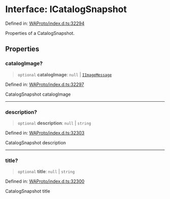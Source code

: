 # Interface: ICatalogSnapshot

Defined in: [WAProto/index.d.ts:32294](https://github.com/Fokusdotid/bail/blob/c270ba4454f95d50cec87a9d90b03360fac7058e/WAProto/index.d.ts#L32294)

Properties of a CatalogSnapshot.

## Properties

### catalogImage?

> `optional` **catalogImage**: `null` \| [`IImageMessage`](../../../interfaces/IImageMessage.md)

Defined in: [WAProto/index.d.ts:32297](https://github.com/Fokusdotid/bail/blob/c270ba4454f95d50cec87a9d90b03360fac7058e/WAProto/index.d.ts#L32297)

CatalogSnapshot catalogImage

***

### description?

> `optional` **description**: `null` \| `string`

Defined in: [WAProto/index.d.ts:32303](https://github.com/Fokusdotid/bail/blob/c270ba4454f95d50cec87a9d90b03360fac7058e/WAProto/index.d.ts#L32303)

CatalogSnapshot description

***

### title?

> `optional` **title**: `null` \| `string`

Defined in: [WAProto/index.d.ts:32300](https://github.com/Fokusdotid/bail/blob/c270ba4454f95d50cec87a9d90b03360fac7058e/WAProto/index.d.ts#L32300)

CatalogSnapshot title
